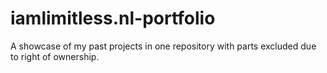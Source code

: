 iamlimitless.nl-portfolio
=========================
A showcase of my past projects in one repository with parts excluded due to right of ownership.
